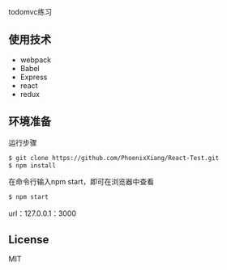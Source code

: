 todomvc练习

## 使用技术

- webpack
- Babel
- Express
- react
- redux


## 环境准备

运行步骤

```bash
$ git clone https://github.com/PhoenixXiang/React-Test.git
$ npm install
```

在命令行输入npm start，即可在浏览器中查看
```bash
$ npm start
```

url：127.0.0.1：3000

## License

MIT
